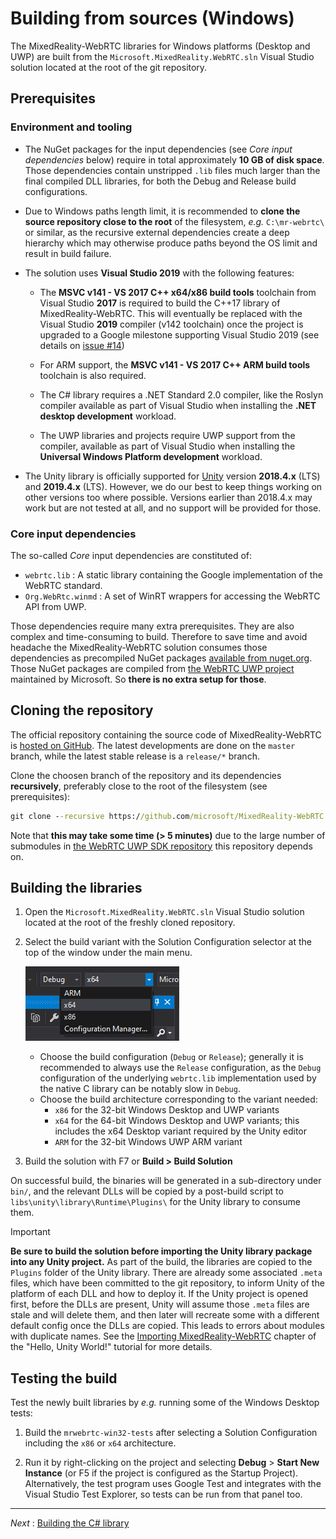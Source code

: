 # Building from sources (Windows)

The MixedReality-WebRTC libraries for Windows platforms (Desktop and UWP) are built from the `Microsoft.MixedReality.WebRTC.sln` Visual Studio solution located at the root of the git repository.

## Prerequisites

### Environment and tooling

- The NuGet packages for the input dependencies (see _Core input dependencies_ below) require in total approximately **10 GB of disk space**. Those dependencies contain unstripped `.lib` files much larger than the final compiled DLL libraries, for both the Debug and Release build configurations.

- Due to Windows paths length limit, it is recommended to **clone the source repository close to the root** of the filesystem, _e.g._ `C:\mr-webrtc\` or similar, as the recursive external dependencies create a deep hierarchy which may otherwise produce paths beyond the OS limit and result in build failure.

- The solution uses **Visual Studio 2019** with the following features:

  - The **MSVC v141 - VS 2017 C++ x64/x86 build tools** toolchain from Visual Studio **2017** is required to build the C++17 library of MixedReality-WebRTC. This will eventually be replaced with the Visual Studio **2019** compiler (v142 toolchain) once the project is upgraded to a Google milestone supporting Visual Studio 2019 (see details on [issue #14](https://github.com/microsoft/MixedReality-WebRTC/issues/14))

  - For ARM support, the **MSVC v141 - VS 2017 C++ ARM build tools** toolchain is also required.

  - The C# library requires a .NET Standard 2.0 compiler, like the Roslyn compiler available as part of Visual Studio when installing the **.NET desktop development** workload.

  - The UWP libraries and projects require UWP support from the compiler, available as part of Visual Studio when installing the **Universal Windows Platform development** workload.

- The Unity library is officially supported for [Unity](https://unity3d.com/get-unity/download) version **2018.4.x** (LTS) and **2019.4.x** (LTS). However, we do our best to keep things working on other versions too where possible. Versions earlier than 2018.4.x may work but are not tested at all, and no support will be provided for those.

### Core input dependencies

The so-called _Core_ input dependencies are constituted of:

- `webrtc.lib` : A static library containing the Google implementation of the WebRTC standard.
- `Org.WebRtc.winmd` : A set of WinRT wrappers for accessing the WebRTC API from UWP.

Those dependencies require many extra prerequisites. They are also complex and time-consuming to build. Therefore to save time and avoid headache the MixedReality-WebRTC solution consumes those dependencies as precompiled NuGet packages [available from nuget.org](https://www.nuget.org/packages?q=Microsoft.MixedReality.WebRTC.Native.Core). Those NuGet packages are compiled from [the WebRTC UWP project](https://github.com/webrtc-uwp/webrtc-uwp-sdk) maintained by Microsoft. So **there is no extra setup for those**.

## Cloning the repository

The official repository containing the source code of MixedReality-WebRTC is [hosted on GitHub](https://github.com/microsoft/MixedReality-WebRTC). The latest developments are done on the `master` branch, while the latest stable release is a `release/*` branch.

Clone the choosen branch of the repository and its dependencies **recursively**, preferably close to the root of the filesystem (see prerequisites):

```cmd
git clone --recursive https://github.com/microsoft/MixedReality-WebRTC.git -b <branch_name> C:\mr-webrtc
```

Note that **this may take some time (> 5 minutes)** due to the large number of submodules in [the WebRTC UWP SDK repository](https://github.com/webrtc-uwp/webrtc-uwp-sdk) this repository depends on.

## Building the libraries

1. Open the `Microsoft.MixedReality.WebRTC.sln` Visual Studio solution located at the root of the freshly cloned repository.

2. Select the build variant with the Solution Configuration selector at the top of the window under the main menu.

   ![Windows build variants](win-build-variant.png)

   - Choose the build configuration (`Debug` or `Release`); generally it is recommended to always use the `Release` configuration, as the `Debug` configuration of the underlying `webrtc.lib` implementation used by the native C library can be notably slow in `Debug`.
   - Choose the build architecture corresponding to the variant needed:
     - `x86` for the 32-bit Windows Desktop and UWP variants
     - `x64` for the 64-bit Windows Desktop and UWP variants; this includes the x64 Desktop variant required by the Unity editor
     - `ARM` for the 32-bit Windows UWP ARM variant

3. Build the solution with F7 or **Build > Build Solution**

On successful build, the binaries will be generated in a sub-directory under `bin/`, and the relevant DLLs will be copied by a post-build script to `libs\unity\library\Runtime\Plugins\` for the Unity library to consume them.

> [!IMPORTANT]
> **Be sure to build the solution before importing the Unity library package into any Unity project.** As part of the build, the libraries are copied to the `Plugins` folder of the Unity library. There are already some associated `.meta` files, which have been committed to the git repository, to inform Unity of the platform of each DLL and how to deploy it. If the Unity project is opened first, before the DLLs are present, Unity will assume those `.meta` files are stale and will delete them, and then later will recreate some with a different default config once the DLLs are copied. This leads to errors about modules with duplicate names. See the [Importing MixedReality-WebRTC](unity/helloworld-unity-importwebrtc.md) chapter of the "Hello, Unity World!" tutorial for more details.

## Testing the build

Test the newly built libraries by _e.g._ running some of the Windows Desktop tests:

1. Build the `mrwebrtc-win32-tests` after selecting a Solution Configuration including the `x86` or `x64` architecture.

2. Run it by right-clicking on the project and selecting **Debug** > **Start New Instance** (or F5 if the project is configured as the Startup Project). Alternatively, the test program uses Google Test and integrates with the Visual Studio Test Explorer, so tests can be run from that panel too.

----

_Next_ : [Building the C# library](building-cslib.md)
